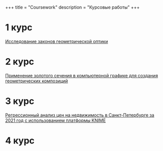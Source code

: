 +++
title = "Coursework"
description = "Курсовые работы"
+++

# 1 курс 
[Исследование законов геометрической оптики](https://disk.yandex.ru/i/c7TF42qpYP0Vig)

# 2 курс
[Применение золотого сечения в компьютерной графике для создания геометрических композиций](https://disk.yandex.ru/i/6APXzs6o2IWFLQ)

# 3 курс
[Регрессионный анализ цен на недвижимость в Санкт-Петербурге за 2021 год с использованием платформы KNIME](https://disk.yandex.ru/i/ywX7Ppe9t5zQGw)

# 4 курс  
